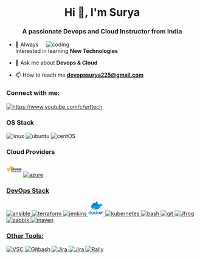 <h1 align="center">Hi 👋, I'm Surya</h1>
<h3 align="center">A passionate Devops and Cloud Instructor from India</h3>
<img align="right" alt="coding" width="400" src="https://cdn.dribbble.com/users/1162077/screenshots/3848914/programmer.gif">


- 🌱 Always Interested in learning **New Technologies**

- 💬 Ask me about **Devops & Cloud**

- 📫 How to reach me **devopssurya225@gmail.com**

<h3 align="left">Connect with me:</h3>
<p align="left">
<a href="https://www.youtube.com/c/https://www.youtube.com/c/urttech" target="blank"><img align="center" src="https://raw.githubusercontent.com/rahuldkjain/github-profile-readme-generator/master/src/images/icons/Social/youtube.svg" alt="https://www.youtube.com/c/urttech" height="30" width="40" /></a>
</p>


### OS Stack
<p align="left"><img src="https://brandlogos.net/wp-content/uploads/2020/03/Linux-logo.png" alt="linux" title="linux" width="40" height="40"/>  <img src="https://www.vectorlogo.zone/logos/ubuntu/ubuntu-icon.svg" alt="ubuntu" title="ubuntu" width="40" height="40"/>  <img src="https://www.vectorlogo.zone/logos/centos/centos-icon.svg" alt="centOS" title="centOS" width="40" height="40"/> </p>


### Cloud Providers
<p align="left"><img src="https://raw.githubusercontent.com/devicons/devicon/master/icons/amazonwebservices/amazonwebservices-original-wordmark.svg" alt="aws" width="40" height="40"/> </a> <a href="https://azure.microsoft.com/en-in/" target="_blank" rel="noreferrer"> <img src="https://www.vectorlogo.zone/logos/microsoft_azure/microsoft_azure-icon.svg" alt="azure" width="40" height="40"/>  </p>

### DevOps Stack 
<p align="left"><img src="https://www.vectorlogo.zone/logos/ansible/ansible-icon.svg" alt="ansible" title="ansible" width="40" height="40"/> <img src="https://www.vectorlogo.zone/logos/terraformio/terraformio-icon.svg" alt="terraform" title="terraform" width="40" height="40"/> <img src="https://www.vectorlogo.zone/logos/jenkins/jenkins-icon.svg" alt="jenkins" title="jenkins" width="40" height="40"/> <img src="https://raw.githubusercontent.com/github/explore/80688e429a7d4ef2fca1e82350fe8e3517d3494d/topics/docker/docker.png" alt="docker" title="docker" width="40" height="40"/>  <img src="https://www.vectorlogo.zone/logos/kubernetes/kubernetes-icon.svg" alt="kubernetes" title="kubernetes" width="40" height="40"/> <img src="https://www.vectorlogo.zone/logos/gnu_bash/gnu_bash-icon.svg" alt="bash" title="bashscript" width="40" height="40"/> <img src="https://play-lh.googleusercontent.com/PCpXdqvUWfCW1mXhH1Y_98yBpgsWxuTSTofy3NGMo9yBTATDyzVkqU580bfSln50bFU=s180-rw" alt="git" title="git" width="40" height="40"/>   <img src="https://encrypted-tbn0.gstatic.com/images?q=tbn:ANd9GcQ9VnWqIykA_K69cw2noleJly3Y01ejKwVkkMRCJWONaorPZOHcMquEM4HetJbDXHX6qpg&usqp=CAU" alt="Jfrog" titlr="Jfrog" width="40" height="40"/>  <img src="https://www.logolynx.com/images/logolynx/89/891729651d169fe5627ad2e67241eec9.jpeg" alt="zabbix" title="zabbix width="40" height="40"/>  <img src="https://banner2.cleanpng.com/20180607/esv/kisspng-apache-maven-apache-ant-gradle-apache-http-server-apache-maven-5b194e571b97f1.295739891528385111113.jpg" alt="maven" title="Maven" width="40" height="40"/>  </p>

### Other Tools:
<p align="left"><img src="https://icon2.cleanpng.com/20180326/xiw/kisspng-visual-studio-code-microsoft-visual-studio-source-notice-5ab888a482caf8.8804624115220430445357.jpg" alt="VSC" title="VisualStudioCode" width="40" height="40"/>  <img src="https://joshmccarty.com/wp-content/uploads/2016/11/gwindows_logo.png" alt="Gitbash" title="Gitbash" width="40" height="40"/> <img src="https://designlogovector.com/wp-content/uploads/2022/02/jira-logo-svg.jpg" alt="Jira" title="Jira" width="40" height="40"/>  <img src="https://res.cloudinary.com/crunchbase-production/image/upload/c_lpad,f_auto,q_auto:eco,dpr_1/v1397750470/ea1077672db5d5725467320ecbbbfce9.png" alt="Jira" title="Jira" width="40" height="40"/>  <img src="https://encrypted-tbn0.gstatic.com/images?q=tbn:ANd9GcRvCNmTNQGhrmpXUaQ6ZzjuwE6UMM9EoDKbaPD2PREf44ZMtOlLclzhy7woHlNrhtmNKk8&usqp=CAU" alt="Rally" title="Rally" width="40" height="40"/> </p>
